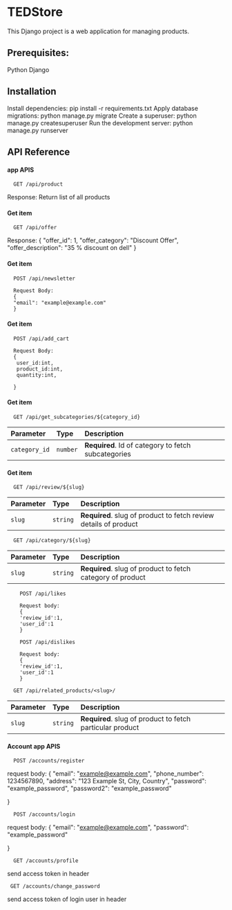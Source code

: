 
# TEDStore

This Django project is a web application for managing products.




## Prerequisites:
Python
Django


## Installation

Install dependencies: pip install -r requirements.txt
Apply database migrations: python manage.py migrate
Create a superuser: python manage.py createsuperuser
Run the development server: python manage.py runserver


    
## API Reference

#### app APIS

```http
  GET /api/product
```
Response: Return list of all products

#### Get item

```http
  GET /api/offer
```

 Response: 
 {
        "offer_id": 1,
        "offer_category": "Discount Offer",
        "offer_description": "35 % discount on dell"
    }

#### Get item

```http
  POST /api/newsletter

  Request Body:
  {
  "email": "example@example.com"
  }
```

#### Get item

```http
  POST /api/add_cart

  Request Body:
  {
   user_id:int, 
   product_id:int, 
   quantity:int,
  
  }
```

#### Get item

```http
  GET /api/get_subcategories/${category_id}
```

| Parameter | Type     | Description                       |
| :-------- | :------- | :-------------------------------- |
| `category_id`      | `number` | **Required**. Id of category to fetch subcategories |


#### Get item

```http
  GET /api/review/${slug}
```

| Parameter | Type     | Description                       |
| :-------- | :------- | :-------------------------------- |
| `slug`      | `string` | **Required**. slug of product to fetch review details of product |

```http
  GET /api/category/${slug}
```

| Parameter | Type     | Description                       |
| :-------- | :------- | :-------------------------------- |
| `slug`      | `string` | **Required**. slug of product to fetch category of product |


```http
    POST /api/likes

    Request body:
    {
    'review_id':1,
    'user_id':1    
    }
```
```http
    POST /api/dislikes

    Request body:
    {
    'review_id':1,
    'user_id':1    
    }
```

```http
  GET /api/related_products/<slug>/
```

| Parameter | Type     | Description                       |
| :-------- | :------- | :-------------------------------- |
| `slug`      | `string` | **Required**. slug of product to fetch particular product |


#### Account app APIS

```http
  POST /accounts/register
```
 request body:
 {
  "email": "example@example.com",
  "phone_number": 1234567890,
  "address": "123 Example St, City, Country",
  "password": "example_password",
  "password2": "example_password"
 
}

```http
  POST /accounts/login
```
 request body:
 {
  "email": "example@example.com",
  "password": "example_password"
 
}

```http
  GET /accounts/profile
```
 send access token in header

 ```http
  GET /accounts/change_password
```
 send access token of login user in header












